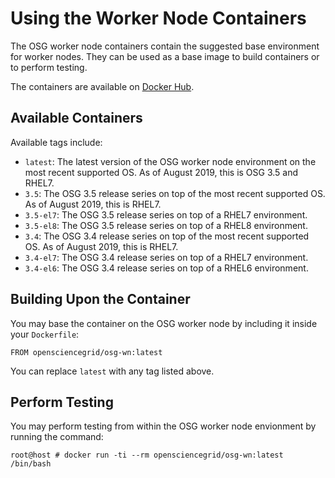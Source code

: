 
Using the Worker Node Containers
================================

The OSG worker node containers contain the suggested base environment for worker nodes.  They can be used as a base image to build containers or to perform testing.

The containers are available on [Docker Hub](https://hub.docker.com/r/opensciencegrid/osg-wn/).

Available Containers
--------------------

Available tags include:

* `latest`: The latest version of the OSG worker node environment on the most recent supported OS.
  As of August 2019, this is OSG 3.5 and RHEL7.
* `3.5`: The OSG 3.5 release series on top of the most recent supported OS.  As of August 2019, this is RHEL7.
* `3.5-el7`: The OSG 3.5 release series on top of a RHEL7 environment.
* `3.5-el8`: The OSG 3.5 release series on top of a RHEL8 environment.
* `3.4`: The OSG 3.4 release series on top of the most recent supported OS.  As of August 2019, this is RHEL7.
* `3.4-el7`: The OSG 3.4 release series on top of a RHEL7 environment.
* `3.4-el6`: The OSG 3.4 release series on top of a RHEL6 environment.

Building Upon the Container
---------------------------

You may base the container on the OSG worker node by including it inside your `Dockerfile`:

```
FROM opensciencegrid/osg-wn:latest
```

You can replace `latest` with any tag listed above.

Perform Testing
---------------

You may perform testing from within the OSG worker node envionment by running the command:

```
root@host # docker run -ti --rm opensciencegrid/osg-wn:latest /bin/bash
```

